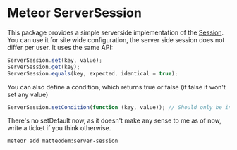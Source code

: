 Meteor ServerSession
=====================

This package provides a simple serverside implementation of the [Session](http://docs.meteor.com/#session). You can use it for site wide configuration, the server side session does not differ per user. It uses the same API:

```javascript
ServerSession.set(key, value);
ServerSession.get(key);
ServerSession.equals(key, expected, identical = true);
```
You can also define a condition, which returns true or false (if false it won't set any value)
```javascript
ServerSession.setCondition(function (key, value)); // Should only be invoked on the server
```

There's no setDefault now, as it doesn't make any sense to me as of now, write a ticket if you think otherwise.

```sh
meteor add matteodem:server-session
```

